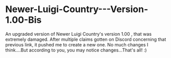# Newer-Luigi-Country---Version-1.00-Bis
An upgraded version of Newer Luigi Country's version 1.00 , that was extremely damaged.
After multiple claims gotten on Discord concerning that previous link, it pushed me to create a new one.
No much changes I think....But according to you, you may notice changes...That's all! :)
